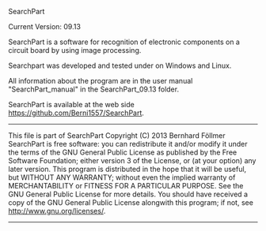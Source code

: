 SearchPart

Current Version: 09.13

SearchPart is a software for recognition of electronic components on a circuit board by using image processing.

Searchpart was developed and tested under on Windows and Linux.

All information about the program are in the user manual "SearchPart_manual" in the SearchPart_09.13 folder.

SearchPart is available at the web side https://github.com/Berni1557/SearchPart.

---------------------------------------------------------------------------------------------------------------------------

This file is part of SearchPart
Copyright (C) 2013  Bernhard Föllmer
SearchPart is free software: you can redistribute it and/or modify it under the terms of the GNU General Public License
as published by the Free Software Foundation; either version 3 of the License, or (at your option) any later version.
This program is distributed in the hope that it will be useful, but WITHOUT ANY WARRANTY;
without even the implied warranty of MERCHANTABILITY or FITNESS FOR A PARTICULAR PURPOSE. 
See the GNU General Public License for more details.
You should have received a copy of the GNU General Public License alongwith this program; if not, see <http://www.gnu.org/licenses/>.

--------------------------------------------------------------------------------------------------------------------------
